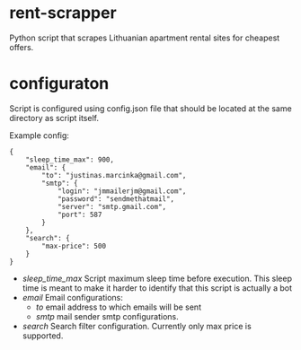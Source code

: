 # rent-scrapper
Python script that scrapes Lithuanian apartment rental sites for cheapest offers.

# configuraton

Script is configured using config.json file that should be located at the same directory as script itself.

Example config:
```
{
    "sleep_time_max": 900,
    "email": {
        "to": "justinas.marcinka@gmail.com",
        "smtp": {
            "login": "jmmailerjm@gmail.com",
            "password": "sendmethatmail",
            "server": "smtp.gmail.com",
            "port": 587
        }
    },
    "search": {
        "max-price": 500
    }
}
```

- *sleep_time_max* Script maximum sleep time before execution. This sleep time is meant to make it harder to identify that this script is actually a bot
- *email* Email configurations:
  + *to* email address to which emails will be sent
  + *smtp* mail sender smtp configurations. 
- *search* Search filter configuration. Currently only max price is supported.
